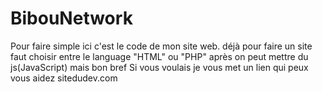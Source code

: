 # BibouNetwork
Pour faire simple ici c'est le code de mon site web.
déjà pour faire un site faut choisir entre le language "HTML" ou "PHP" après on peut mettre du js(JavaScript) mais bon bref
Si vous voulais je vous met un lien qui peux vous aidez sitedudev.com
